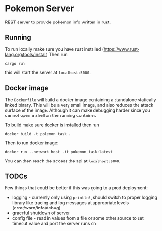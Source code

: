 # Pokemon Server

REST server to provide pokemon info written in rust.

## Running

To run locally make sure you have rust installed (https://www.rust-lang.org/tools/install)
Then run
```
cargo run
```
this will start the server at `localhost:5000`.

## Docker image

The `Dockerfile` will build a docker image containing a standalone statically linked binary.
This will be a very small image, and also reduces the attack surface of the image. Although it can make
debugging harder since you cannot open a shell on the running container.

To build make sure docker is installed then run
```
docker build -t pokemon_task .
```

Then to run docker image:
```
docker run --network host -it pokemon_task:latest
```

You can then reach the access the api at `localhost:5000`.

## TODOs

Few things that could be better if this was going to a prod deployment:

- logging - currently only using `println!`, should switch to proper logging library like tracing and log messages at appropriate levels (error/warn/info/debug)
- graceful shutdown of server
- config file - read in values from a file or some other source to set timeout value and port the server runs on


